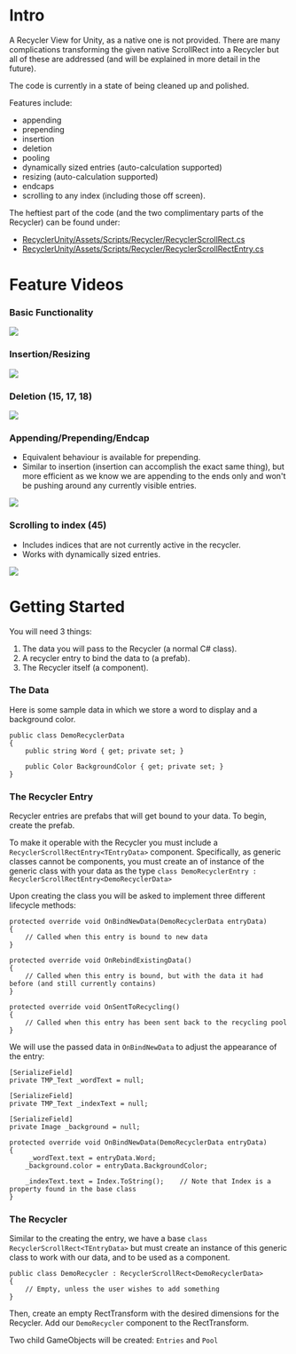 # Intro
A Recycler View for Unity, as a native one is not provided. 
There are many complications transforming the given native ScrollRect into a Recycler
but all of these are addressed (and will be explained in more detail in the future).

The code is currently in a state of being cleaned up and polished.

Features include: 
- appending
- prepending
- insertion
- deletion
- pooling 
- dynamically sized entries (auto-calculation supported)
- resizing (auto-calculation supported)
- endcaps
- scrolling to any index (including those off screen).

The heftiest part of the code (and the two complimentary parts of the Recycler) can be found under: 
- [RecyclerUnity/Assets/Scripts/Recycler/RecyclerScrollRect.cs](RecyclerUnity/Assets/Scripts/Recycler/RecyclerScrollRect.cs)
- [RecyclerUnity/Assets/Scripts/Recycler/RecyclerScrollRectEntry.cs](RecyclerUnity/Assets/Scripts/Recycler/RecyclerScrollRectEntry.cs) 

# Feature Videos
### Basic Functionality
![](README_Images/recycler_basic_functionality_circles.gif)

### Insertion/Resizing
![](README_Images/recycler_insertion_resize.gif)

### Deletion (15, 17, 18)
![](README_Images/recycler_deletion.gif)

### Appending/Prepending/Endcap
- Equivalent behaviour is available for prepending.
- Similar to insertion (insertion can accomplish the exact same thing), but more efficient as we know we are appending to the ends only and won't be pushing around any currently visible entries.
  
![](README_Images/recycler_appending_and_endcap.gif)

### Scrolling to index (45)
- Includes indices that are not currently active in the recycler.
- Works with dynamically sized entries.
  
 ![](README_Images/recycler_scroll_to_index.gif)

 # Getting Started

 You will need 3 things:
 1. The data you will pass to the Recycler (a normal C# class).
 2. A recycler entry to bind the data to (a prefab).
 3. The Recycler itself (a component).

### The Data

Here is some sample data in which we store a word to display and a background color.
```
public class DemoRecyclerData
{
    public string Word { get; private set; }
    
    public Color BackgroundColor { get; private set; }
}
```

### The Recycler Entry

Recycler entries are prefabs that will get bound to your data. To begin, create the prefab. 

To make it operable with the Recycler you must include a `RecyclerScrollRectEntry<TEntryData>` component. 
Specifically, as generic classes cannot be components, you must create an of instance of the generic class with your data as the type `class DemoRecyclerEntry : RecyclerScrollRectEntry<DemoRecyclerData>`

Upon creating the class you will be asked to implement three different lifecycle methods:

```
protected override void OnBindNewData(DemoRecyclerData entryData)
{
    // Called when this entry is bound to new data
}

protected override void OnRebindExistingData()
{
    // Called when this entry is bound, but with the data it had before (and still currently contains)
}

protected override void OnSentToRecycling()
{
    // Called when this entry has been sent back to the recycling pool   
}
```

We will use the passed data in `OnBindNewData` to adjust the appearance of the entry:

```
[SerializeField]
private TMP_Text _wordText = null;

[SerializeField]
private TMP_Text _indexText = null;

[SerializeField]
private Image _background = null;

protected override void OnBindNewData(DemoRecyclerData entryData)
{
     _wordText.text = entryData.Word;
    _background.color = entryData.BackgroundColor;

    _indexText.text = Index.ToString();    // Note that Index is a property found in the base class
}
```

### The Recycler

Similar to the creating the entry, we have a base `class RecyclerScrollRect<TEntryData>` but must create an instance of this generic class to work with our data, and to be used as a component.

```
public class DemoRecycler : RecyclerScrollRect<DemoRecyclerData>
{
    // Empty, unless the user wishes to add something
}
```

Then, create an empty RectTransform with the desired dimensions for the Recycler. Add our `DemoRecycler` component to the RectTransform. 

Two child GameObjects will be created: `Entries` and `Pool`






